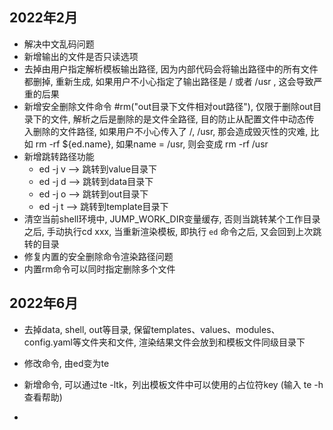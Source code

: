 ## 2022年2月

- 解决中文乱码问题
- 新增输出的文件是否只读选项
- 去掉由用户指定解析模板输出路径, 因为内部代码会将输出路径中的所有文件都删掉, 重新生成, 如果用户不小心指定了输出路径是 / 或者 /usr
  , 这会导致严重的后果
- 新增安全删除文件命令 #rm("out目录下文件相对out路径"), 仅限于删除out目录下的文件, 解析之后是删除的是文件全路径, 目的防止从配置文件中动态传
  入删除的文件路径, 如果用户不小心传入了 /, /usr, 那会造成毁灭性的灾难, 比如 rm -rf ${ed.name}, 如果name = /usr, 则会变成 rm -rf /usr
- 新增跳转路径功能
  - ed -j v --> 跳转到value目录下
  - ed -j d --> 跳转到data目录下
  - ed -j o --> 跳转到out目录下
  - ed -j t --> 跳转到template目录下
- 清空当前shell环境中, JUMP_WORK_DIR变量缓存, 否则当跳转某个工作目录之后, 手动执行cd xxx, 当重新渲染模板, 即执行 `ed` 命令之后, 又会回到上次跳转的目录
- 修复内置的安全删除命令渲染路径问题
- 内置rm命令可以同时指定删除多个文件

## 2022年6月

- 去掉data, shell, out等目录, 保留templates、values、modules、config.yaml等文件夹和文件, 渲染结果文件会放到和模板文件同级目录下

- 修改命令, 由ed变为te

- 新增命令, 可以通过te -ltk，列出模板文件中可以使用的占位符key (输入 te -h查看帮助)

- 